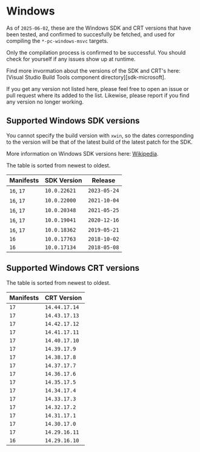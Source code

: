 # Windows

As of `2025-06-02`, these are the Windows SDK and CRT versions that have been
tested, and confirmed to succesfully be fetched, and used for compiling the
`*-pc-windows-msvc` targets.

Only the compilation process is confirmed to be successful. You should check for
yourself if any issues show up at runtime.

Find more invormation about the versions of the SDK and CRT's here:
[Visual Studio Build Tools component directory][sdk-microsoft].

[sdk_microsoft]: https://learn.microsoft.com/en-us/visualstudio/install/workload-component-id-vs-build-tools

If you get any version not listed here, please feel free to open an issue or
pull request where its added to the list. Likewise, please report if you find
any version no longer working.

## Supported Windows SDK versions

You cannot specify the build version with `xwin`, so the dates corresponding to
the version will be that of the latest build of the latest patch for the SDK.

More information on Windows SDK versions here: [Wikipedia][sdk_wiki].

[sdk_wiki]: https://en.wikipedia.org/wiki/Microsoft_Windows_SDK

The table is sorted from newest to oldest.

| Manifests  | SDK Version  | Release      |
|------------|--------------|--------------|
| `16`, `17` | `10.0.22621` | `2023-05-24` |
| `16`, `17` | `10.0.22000` | `2021-10-04` |
| `16`, `17` | `10.0.20348` | `2021-05-25` |
| `16`, `17` | `10.0.19041` | `2020-12-16` |
| `16`, `17` | `10.0.18362` | `2019-05-21` |
| `16`       | `10.0.17763` | `2018-10-02` |
| `16`       | `10.0.17134` | `2018-05-08` |

## Supported Windows CRT versions

The table is sorted from newest to oldest.

| Manifests  | CRT Version   |
|------------|---------------|
| `17`       | `14.44.17.14` |
| `17`       | `14.43.17.13` |
| `17`       | `14.42.17.12` |
| `17`       | `14.41.17.11` |
| `17`       | `14.40.17.10` |
| `17`       | `14.39.17.9`  |
| `17`       | `14.38.17.8`  |
| `17`       | `14.37.17.7`  |
| `17`       | `14.36.17.6`  |
| `17`       | `14.35.17.5`  |
| `17`       | `14.34.17.4`  |
| `17`       | `14.33.17.3`  |
| `17`       | `14.32.17.2`  |
| `17`       | `14.31.17.1`  |
| `17`       | `14.30.17.0`  |
| `17`       | `14.29.16.11` |
| `16`       | `14.29.16.10` |
